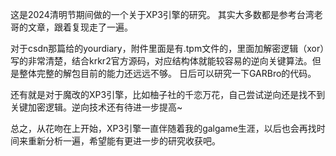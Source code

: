 这是2024清明节期间做的一个关于XP3引擎的研究。
其实大多数都是参考台湾老哥的文章，跟着复现走了一遍。

对于csdn那篇给的yourdiary，附件里面是有.tpm文件的，里面加解密逻辑（xor）写的非常清楚，结合krkr2官方源码，对应结构体就能较容易的逆向关键算法。但是整体完整的解包目前的能力还远远不够。
日后可以研究一下GARBro的代码。

还有就是对于魔改的XP3引擎，比如柚子社的千恋万花，自己尝试逆向还是找不到关键加密逻辑。逆向技术还有待进一步提高~

总之，从花吻在上开始，XP3引擎一直伴随着我的galgame生涯，以后也会再找时间来重新分析一遍，希望能有更进一步的研究收获吧。
